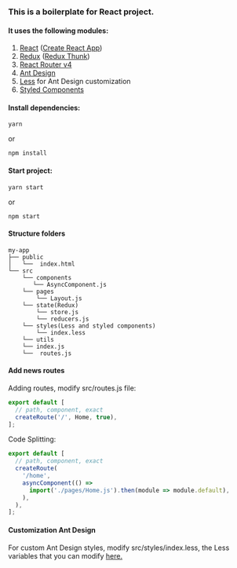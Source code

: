 ### This is a boilerplate for React project.

#### It uses the following modules:
1. [React](https://reactjs.org) ([Create React App](https://github.com/facebook/create-react-app))
2. [Redux](https://redux.js.org) ([Redux Thunk](https://github.com/gaearon/redux-thunk))
3. [React Router v4](https://reacttraining.com/react-router/)
4. [Ant Design](https://ant.design)
5. [Less](http://lesscss.org) for Ant Design customization
6. [Styled Components](https://www.styled-components.com)

#### Install dependencies:

```
yarn
```
or
```
npm install
```

#### Start project:

```
yarn start
```
or
```
npm start
```

#### Structure folders
```
my-app
├── public
│   └──  index.html
└── src
    └── components
       └── AsyncComponent.js
    └── pages
        └── Layout.js
    └── state(Redux)
        └── store.js
        └── reducers.js
    └── styles(Less and styled components)
        └── index.less
    └── utils
    └── index.js
    └──  routes.js
```

#### Add news routes

Adding routes, modify src/routes.js file:

```javascript
export default [
  // path, component, exact
  createRoute('/', Home, true),
];
```

Code Splitting:

```javascript
export default [
  // path, component, exact
  createRoute(
    '/home',
    asyncComponent(() =>
      import('./pages/Home.js').then(module => module.default),
    ),
  ),
];
```

#### Customization Ant Design

For custom Ant Design styles, modify src/styles/index.less, the Less variables that you can modify [here.](https://github.com/ant-design/ant-design/blob/master/components/style/themes/default.less)
